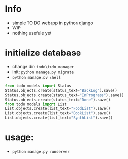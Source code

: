 # Info
- simple TO DO webapp in python django
- WIP
- nothing usefule yet

# initialize database
- change dir: `todo\todo_manager`
- init: `python manage.py migrate`
- `python manage.py shell`
```python
from todo.models import Status
Status.objects.create(status_text="BackLog").save()
Status.objects.create(status_text="InProgress").save()
Status.objects.create(status_text="Done").save()
from todo.models import List
List.objects.create(list_text="FoodList").save()
List.objects.create(list_text="BookList").save()
List.objects.create(list_text="SynthList").save()
```
# usage:
- `python manage.py runserver`
